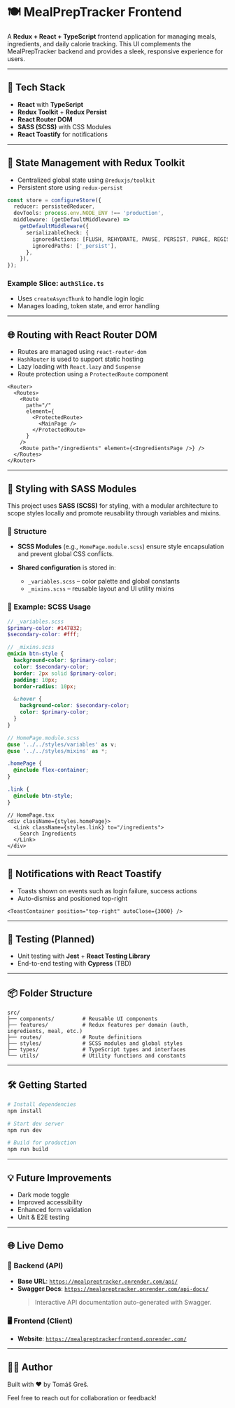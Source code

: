 # 🍽️ MealPrepTracker Frontend

A **Redux + React + TypeScript** frontend application for managing meals, ingredients, and daily calorie tracking. This UI complements the MealPrepTracker backend and provides a sleek, responsive experience for users.

---

## 🚀 Tech Stack

- **React** with **TypeScript**
- **Redux Toolkit** + **Redux Persist**
- **React Router DOM**
- **SASS (SCSS)** with CSS Modules
- **React Toastify** for notifications

---

## 🧠 State Management with Redux Toolkit

- Centralized global state using `@reduxjs/toolkit`
- Persistent store using `redux-persist`

```ts
const store = configureStore({
  reducer: persistedReducer,
  devTools: process.env.NODE_ENV !== 'production',
  middleware: (getDefaultMiddleware) =>
    getDefaultMiddleware({
      serializableCheck: {
        ignoredActions: [FLUSH, REHYDRATE, PAUSE, PERSIST, PURGE, REGISTER],
        ignoredPaths: ['_persist'],
      },
    }),
});
```

### Example Slice: `authSlice.ts`

- Uses `createAsyncThunk` to handle login logic
- Manages loading, token state, and error handling

---

## 🌐 Routing with React Router DOM

- Routes are managed using `react-router-dom`
- `HashRouter` is used to support static hosting
- Lazy loading with `React.lazy` and `Suspense`
- Route protection using a `ProtectedRoute` component

```tsx
<Router>
  <Routes>
    <Route
      path="/"
      element={
        <ProtectedRoute>
          <MainPage />
        </ProtectedRoute>
      }
    />
    <Route path="/ingredients" element={<IngredientsPage />} />
  </Routes>
</Router>
```

---

## 🎨 Styling with SASS Modules

This project uses **SASS (SCSS)** for styling, with a modular architecture to scope styles locally and promote reusability through variables and mixins.

### 🔧 Structure

- **SCSS Modules** (e.g., `HomePage.module.scss`) ensure style encapsulation and prevent global CSS conflicts.
- **Shared configuration** is stored in:

  - `_variables.scss` – color palette and global constants
  - `_mixins.scss` – reusable layout and UI utility mixins

### 📁 Example: SCSS Usage

```scss
// _variables.scss
$primary-color: #147832;
$secondary-color: #fff;
```

```scss
// _mixins.scss
@mixin btn-style {
  background-color: $primary-color;
  color: $secondary-color;
  border: 2px solid $primary-color;
  padding: 10px;
  border-radius: 10px;

  &:hover {
    background-color: $secondary-color;
    color: $primary-color;
  }
}
```

```scss
// HomePage.module.scss
@use '../../styles/variables' as v;
@use '../../styles/mixins' as *;

.homePage {
  @include flex-container;
}

.link {
  @include btn-style;
}
```

```tsx
// HomePage.tsx
<div className={styles.homePage}>
  <Link className={styles.link} to="/ingredients">
    Search Ingredients
  </Link>
</div>
```

---

## 🔔 Notifications with React Toastify

- Toasts shown on events such as login failure, success actions
- Auto-dismiss and positioned top-right

```tsx
<ToastContainer position="top-right" autoClose={3000} />
```

---

## 🧪 Testing (Planned)

- Unit testing with **Jest** + **React Testing Library**
- End-to-end testing with **Cypress** (TBD)

---

## 📦 Folder Structure

```
src/
├── components/         # Reusable UI components
├── features/           # Redux features per domain (auth, ingredients, meal, etc.)
├── routes/             # Route definitions
├── styles/             # SCSS modules and global styles
├── types/              # TypeScript types and interfaces
└── utils/              # Utility functions and constants
```

---

## 🛠️ Getting Started

```bash
# Install dependencies
npm install

# Start dev server
npm run dev

# Build for production
npm run build
```

---

## 💡 Future Improvements

- Dark mode toggle
- Improved accessibility
- Enhanced form validation
- Unit & E2E testing

---

## 🌐 Live Demo

### 🔧 Backend (API)

- **Base URL**: [`https://mealpreptracker.onrender.com/api/`](https://mealpreptracker.onrender.com/api/)
- **Swagger Docs**: [`https://mealpreptracker.onrender.com/api-docs/`](https://mealpreptracker.onrender.com/api-docs/)
  > Interactive API documentation auto-generated with Swagger.

### 🖥️ Frontend (Client)

- **Website**: [`https://mealpreptrackerfrontend.onrender.com/`](https://mealpreptrackerfrontend.onrender.com/)

---

## 👨‍💻 Author

Built with ❤️ by Tomáš Greš.

Feel free to reach out for collaboration or feedback!
